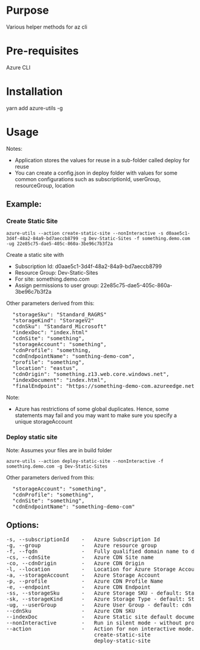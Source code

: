 # Purpose

Various helper methods for az cli

# Pre-requisites

Azure CLI

# Installation

yarn add azure-utils -g

# Usage

Notes:
- Application stores the values for reuse in a sub-folder called deploy for reuse
- You can create a config.json in deploy folder with values for some common configurations such as subscriptionId, userGroup, resourceGroup, location

## Example:

### Create Static Site

```azure-utils --action create-static-site --nonInteractive -s d0aae5c1-3d4f-48a2-84a9-bd7aeccb8799 -g Dev-Static-Sites -f something.demo.com -ug 22e85c75-dae5-405c-860a-3be96c7b3f2a ```

Create a static site with
- Subscription Id: d0aae5c1-3d4f-48a2-84a9-bd7aeccb8799
- Resource Group: Dev-Static-Sites
- For site: something.demo.com
- Assign permissions to user group: 22e85c75-dae5-405c-860a-3be96c7b3f2a

Other parameters derived from this:
<pre>
  "storageSku": "Standard_RAGRS"
  "storageKind": "StorageV2"
  "cdnSku": "Standard_Microsoft"
  "indexDoc": "index.html"
  "cdnSite": "something",
  "storageAccount": "something",
  "cdnProfile": "something,
  "cdnEndpointName": "somthing-demo-com",
  "profile": "something",
  "location": "eastus",
  "cdnOrigin": "something.z13.web.core.windows.net",
  "indexDocument": "index.html",
  "finalEndpoint": "https://something-demo-com.azureedge.net"
</pre>

Note:

- Azure has restrictions of some global duplicates. Hence, some statements may fail and you may want to make sure you specify a unique storageAccount

### Deploy static site

Note: Assumes your files are in build folder

```
azure-utils --action deploy-static-site --nonInteractive -f something.demo.com -g Dev-Static-Sites
```

Other parameters derived from this:
<pre>
  "storageAccount": "something",
  "cdnProfile": "something",
  "cdnSite": "something",
  "cdnEndpointName": "something-demo-com"
</pre>

## Options:

<pre>
-s, --subscriptionId    -   Azure Subscription Id
-g, --group             -   Azure resource group
-f, --fqdn              -   Fully qualified domain name to derive other parameters
-cs, --cdnSite          -   Azure CDN Site name
-co, --cdnOrigin        -   Azure CDN Origin
-l, --location          -   Location for Azure Storage Account - default: eastus
-a, --storageAccount    -   Azure Storage Account
-p, --profile           -   Azure CDN Profile Name
-e, --endpoint          -   Azure CDN Endpoint
-ss, --storageSku       -   Azure Storage SKU - default: Standard_RAGRS
-sk, --storageKind      -   Azure Storage Type - default: StorageV2
-ug, --userGroup        -   Azure User Group - default: cdn
--cdnSku                -   Azure CDN SKU
--indexDoc              -   Azure Static site default document - default: index.html
--nonInteractive        -   Run in silent mode - without prompts
--action                -   Action for non interactive mode. Options:
                            create-static-site
                            deploy-static-site
</pre>
